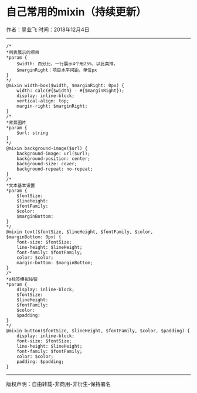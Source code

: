 # 自己常用的mixin（持续更新）
作者：吴业飞
时间：2018年12月4日  


---

	/*
	*列表展示的项目
	*param {
		$width: 百分比，一行展示4个用25%，以此类推，
		$marginRight：项目水平间距，单位px
	}
	*/
	@mixin width-box($width, $marginRight: 0px) {
		width: calc(#{$width} - #{$marginRight});
		display: inline-block;
		vertical-align: top;
		margin-right: $marginRight;
	}
	/*
	*背景图片
	*param {
		$url: string
	}
	*/
	@mixin background-image($url) {
		background-image: url($url);
		background-position: center;
		background-size: cover;
		background-repeat: no-repeat;
	}
	/*
	*文本基本设置
	*param {
		$fontSize: 
		$lineHeight: 
		$fontFamily: 
		$color: 
		$marginBottom: 
	}
	*/
	@mixin text($fontSize, $lineHeight, $fontFamily, $color, $marginBottom: 0px) {
		font-size: $fontSize;
		line-height: $lineHeight;
		font-family: $fontFamily;
		color: $color;
		margin-bottom: $marginBottom;
	}
	/*
	*a标签模拟按钮
	*param {
		display: inline-block;
		$fontSize: 
		$lineHeight: 
		$fontFamily: 
		$color: 
		$padding: 
	}
	*/
	@mixin button($fontSize, $lineHeight, $fontFamily, $color, $padding) {
		display: inline-block;
		font-size: $fontSize;
		line-height: $lineHeight;
		font-family: $fontFamily;
		color: $color;
		padding: $padding;
	}

---

版权声明：自由转载-非商用-非衍生-保持署名
